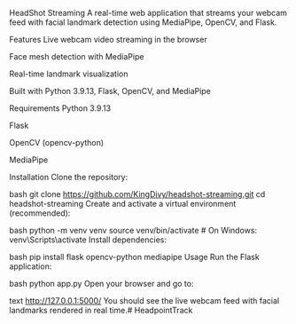 HeadShot Streaming
A real-time web application that streams your webcam feed with facial landmark detection using MediaPipe, OpenCV, and Flask.

Features
Live webcam video streaming in the browser

Face mesh detection with MediaPipe

Real-time landmark visualization

Built with Python 3.9.13, Flask, OpenCV, and MediaPipe

Requirements
Python 3.9.13

Flask

OpenCV (opencv-python)

MediaPipe

Installation
Clone the repository:

bash
git clone https://github.com/KingDivy/headshot-streaming.git
cd headshot-streaming
Create and activate a virtual environment (recommended):

bash
python -m venv venv
source venv/bin/activate   # On Windows: venv\Scripts\activate
Install dependencies:

bash
pip install flask opencv-python mediapipe
Usage
Run the Flask application:

bash
python app.py
Open your browser and go to:

text
http://127.0.0.1:5000/
You should see the live webcam feed with facial landmarks rendered in real time.#   H e a d p o i n t T r a c k  
 